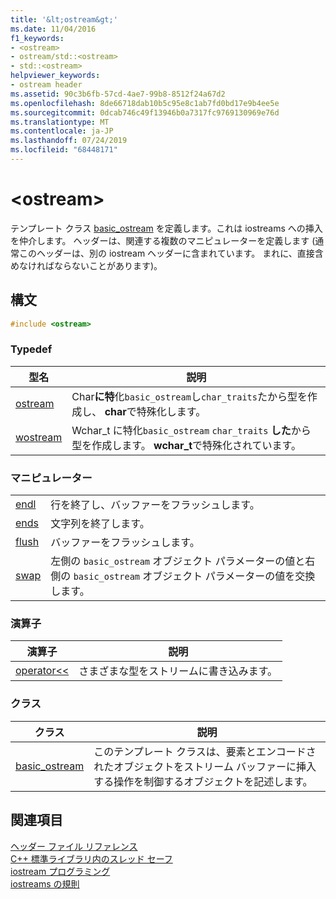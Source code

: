 ```yaml
---
title: '&lt;ostream&gt;'
ms.date: 11/04/2016
f1_keywords:
- <ostream>
- ostream/std::<ostream>
- std::<ostream>
helpviewer_keywords:
- ostream header
ms.assetid: 90c3b6fb-57cd-4ae7-99b8-8512f24a67d2
ms.openlocfilehash: 8de66718dab10b5c95e8c1ab7fd0bd17e9b4ee5e
ms.sourcegitcommit: 0dcab746c49f13946b0a7317fc9769130969e76d
ms.translationtype: MT
ms.contentlocale: ja-JP
ms.lasthandoff: 07/24/2019
ms.locfileid: "68448171"
---
```

# <a name="ltostreamgt"></a>&lt;ostream&gt;

テンプレート クラス [basic_ostream](../standard-library/basic-ostream-class.md) を定義します。これは iostreams への挿入を仲介します。 ヘッダーは、関連する複数のマニピュレーターを定義します (通常このヘッダーは、別の iostream ヘッダーに含まれています。 まれに、直接含めなければならないことがあります)。

## <a name="syntax"></a>構文

```cpp
#include <ostream>
```

### <a name="typedefs"></a>Typedef

|型名|説明|
|-|-|
|[ostream](../standard-library/ostream-typedefs.md#ostream)|Char**に特**化`basic_ostream`し`char_traits`たから型を作成し、 **char**で特殊化します。|
|[wostream](../standard-library/ostream-typedefs.md#wostream)|Wchar_t に特化`basic_ostream` `char_traits` **した**から型を作成します。 **wchar_t**で特殊化されています。|

### <a name="manipulators"></a>マニピュレーター

|||
|-|-|
|[endl](../standard-library/ostream-functions.md#endl)|行を終了し、バッファーをフラッシュします。|
|[ends](../standard-library/ostream-functions.md#ends)|文字列を終了します。|
|[flush](../standard-library/ostream-functions.md#flush)|バッファーをフラッシュします。|
|[swap](../standard-library/ostream-functions.md#swap)|左側の `basic_ostream` オブジェクト パラメーターの値と右側の `basic_ostream` オブジェクト パラメーターの値を交換します。|

### <a name="operators"></a>演算子

|演算子|説明|
|-|-|
|[operator<<](../standard-library/ostream-operators.md#op_lt_lt)|さまざまな型をストリームに書き込みます。|

### <a name="classes"></a>クラス

|クラス|説明|
|-|-|
|[basic_ostream](../standard-library/basic-ostream-class.md)|このテンプレート クラスは、要素とエンコードされたオブジェクトをストリーム バッファーに挿入する操作を制御するオブジェクトを記述します。|

## <a name="see-also"></a>関連項目

[ヘッダー ファイル リファレンス](../standard-library/cpp-standard-library-header-files.md)\
[C++ 標準ライブラリ内のスレッド セーフ](../standard-library/thread-safety-in-the-cpp-standard-library.md)\
[iostream プログラミング](../standard-library/iostream-programming.md)\
[iostreams の規則](../standard-library/iostreams-conventions.md)
